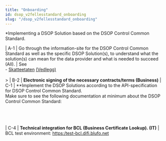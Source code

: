 ```yaml
---
title: "Onboarding"
id: dsop_v2fellesstandard_onboarding
slug: "/dsop_v2fellesstandard_onboarding"
---
```


*Implementing a DSOP Solution based on the DSOP Control Common Standard.

| A-1 | Go through the information-site for the DSOP Control Common Standard as well as the specific DSOP Solution(s), to understand what the solution(s) can mean for the data provider and what is needed to succeed (All). | See<br  /> - [Skatteetaten](/assets/Digitalt_brev_20180618.pdf) [(Vedlegg)](/assets/Brevmal_-_Digitalt_brev.pdf) <br  /> <br  />&gt; 
| B-2 | **Electronic signing of the necessary contracts/terms (Business)** 
| C-1 | **Implement the DSOP Solutions according to the API-specification for DSOP Control Common Standard. <br  />Make sure to see the following documentation at minimum about the DSOP Control Common Standard: <br  /><br  /> <br  /> <br  /> <br  />
| C-4 | **Technical integration for BCL (Business Certificate Lookup). (IT)** | BCL test environment: [https:/test-bcl.difi.blufo.net](https:/test-bcl.difi.blufo.net ) <br  /><br  /><br  /><br  /><br  /><br  /><br  />